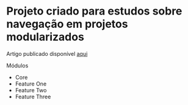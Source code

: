 # Projeto criado para estudos sobre navegação em projetos modularizados

Artigo publicado disponível [aqui](https://dev.to/1jgabriel/utilizando-o-jetpack-navigation-em-projetos-multi-modulos-4eni)

Módulos
- Core
- Feature One
- Feature Two
- Feature Three
